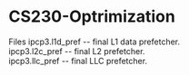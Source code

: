 # CS230-Optrimization
Files
ipcp3.l1d_pref -- final L1 data prefetcher.  <br />
ipcp3.l2c_pref -- final L2 prefetcher.  <br />
ipcp3.llc_pref -- final LLC prefetcher.  <br />
